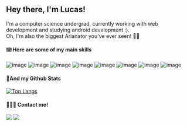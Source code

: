 <h2>Hey there, I'm Lucas!</h2>

I'm a computer science undergrad, currently working with web development and studying android development :).
<br/>
Oh, I'm also the biggest Arianator you've ever seen! 💃🎤

<h4>⌨️ Here are some of my main skills</h4>

![image](https://img.shields.io/badge/JavaScript-323330?style=for-the-badge&logo=javascript&logoColor=F7DF1E)
![image](https://img.shields.io/badge/TypeScript-007ACC?style=for-the-badge&logo=typescript&logoColor=white)
![image](https://img.shields.io/badge/React-20232A?style=for-the-badge&logo=react&logoColor=61DAFB)
![image](https://img.shields.io/badge/Java-ED8B00?style=for-the-badge&logo=java&logoColor=white)
![image](https://img.shields.io/badge/Kotlin-0095D5?&style=for-the-badge&logo=kotlin&logoColor=white)
![image](https://img.shields.io/badge/Android-3DDC84?style=for-the-badge&logo=android&logoColor=white)
![image](https://img.shields.io/badge/HTML5-E34F26?style=for-the-badge&logo=html5&logoColor=white)
![image](https://img.shields.io/badge/CSS3-1572B6?style=for-the-badge&logo=css3&logoColor=white)

<h4>🌟And my Github Stats</h4>

[![Top Langs](https://github-readme-stats.vercel.app/api/top-langs/?username=lucasrsv&hide=c%2B%2B&langs_count=8&theme=radical)](https://github.com/anuraghazra/github-readme-stats)

 

<h4> 🧑‍🤝‍🧑 Contact me!</h4>

[<img src="https://img.shields.io/badge/LinkedIn-0077B5?style=for-the-badge&logo=linkedin&logoColor=white" />](https://www.linkedin.com/in/lucasrsv)
[<img src="https://img.shields.io/badge/Gmail-D14836?style=for-the-badge&logo=gmail&logoColor=white" />](mailto:lrsv@cin.ufpe.br)
